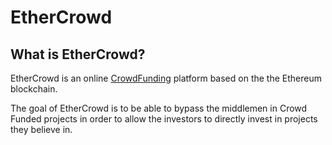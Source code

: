 
# EtherCrowd
## What is EtherCrowd?
EtherCrowd is an online [CrowdFunding](https://en.wikipedia.org/wiki/Crowdfunding) platform based on the the Ethereum blockchain.

The goal of EtherCrowd is to be able to bypass the middlemen in Crowd Funded projects in order to allow the investors to directly invest in projects they believe in.
